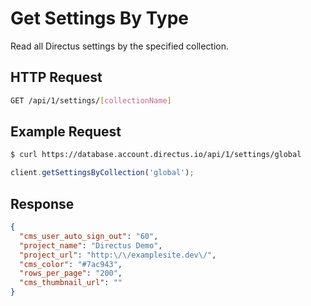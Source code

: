 # Get Settings By Type

Read all Directus settings by the specified collection.

## HTTP Request

```bash
GET /api/1/settings/[collectionName]
```

## Example Request

```bash
$ curl https://database.account.directus.io/api/1/settings/global
```

```javascript
client.getSettingsByCollection('global');
```

## Response

```json
{
  "cms_user_auto_sign_out": "60",
  "project_name": "Directus Demo",
  "project_url": "http:\/\/examplesite.dev\/",
  "cms_color": "#7ac943",
  "rows_per_page": "200",
  "cms_thumbnail_url": ""
}
```
